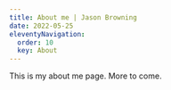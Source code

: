 ```yaml
---
title: About me | Jason Browning
date: 2022-05-25
eleventyNavigation:
  order: 10
  key: About 
---
```


This is my about me page.  More to come.